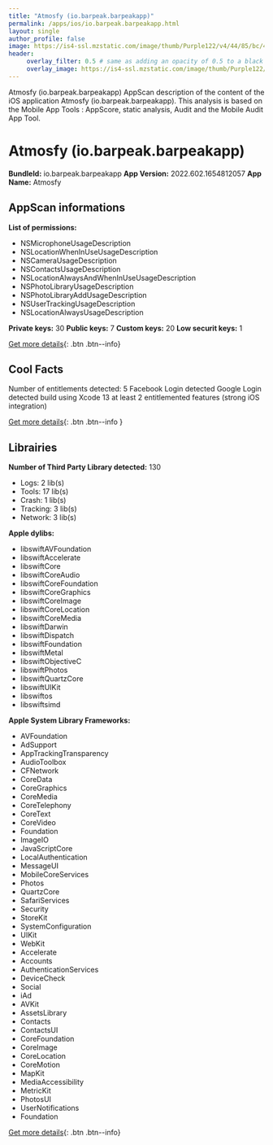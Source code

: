 ```yaml
---
title: "Atmosfy (io.barpeak.barpeakapp)"
permalink: /apps/ios/io.barpeak.barpeakapp.html
layout: single
author_profile: false
image: https://is4-ssl.mzstatic.com/image/thumb/Purple122/v4/44/85/bc/4485bca9-c45c-0ce4-b39d-068b7ceaaf72/AppIcon-0-0-1x_U007emarketing-0-0-0-5-0-0-sRGB-0-0-0-GLES2_U002c0-512MB-85-220-0-0.png/512x512bb.jpg
header: 
     overlay_filter: 0.5 # same as adding an opacity of 0.5 to a black background
     overlay_image: https://is4-ssl.mzstatic.com/image/thumb/Purple122/v4/44/85/bc/4485bca9-c45c-0ce4-b39d-068b7ceaaf72/AppIcon-0-0-1x_U007emarketing-0-0-0-5-0-0-sRGB-0-0-0-GLES2_U002c0-512MB-85-220-0-0.png/512x512bb.jpg
---
```

Atmosfy (io.barpeak.barpeakapp) AppScan description of the content of the iOS application Atmosfy (io.barpeak.barpeakapp). This analysis is based on the Mobile App Tools : AppScore, static analysis, Audit and the Mobile Audit App Tool.

# Atmosfy (io.barpeak.barpeakapp)

**BundleId:** io.barpeak.barpeakapp
**App Version:** 2022.602.1654812057
**App Name:** Atmosfy


## AppScan informations 

**List of permissions:** 
- NSMicrophoneUsageDescription
- NSLocationWhenInUseUsageDescription
- NSCameraUsageDescription
- NSContactsUsageDescription
- NSLocationAlwaysAndWhenInUseUsageDescription
- NSPhotoLibraryUsageDescription
- NSPhotoLibraryAddUsageDescription
- NSUserTrackingUsageDescription
- NSLocationAlwaysUsageDescription
  
  
**Private keys:** 30
**Public keys:** 7
**Custom keys:** 20
**Low securit keys:** 1
  
[Get more details](/pricing.html){: .btn .btn--info}

## Cool Facts

Number of entitlements detected: 5
Facebook Login detected
Google Login detected
build using Xcode 13
at least 2 entitlemented features (strong iOS integration)
  
[Get more details](/pricing.html){: .btn .btn--info }

## Librairies 
**Number of Third Party Library detected:** 130
- Logs: 2 lib(s)
- Tools: 17 lib(s)
- Crash: 1 lib(s)
- Tracking: 3 lib(s)
- Network: 3 lib(s)


**Apple dylibs:**
- libswiftAVFoundation
- libswiftAccelerate
- libswiftCore
- libswiftCoreAudio
- libswiftCoreFoundation
- libswiftCoreGraphics
- libswiftCoreImage
- libswiftCoreLocation
- libswiftCoreMedia
- libswiftDarwin
- libswiftDispatch
- libswiftFoundation
- libswiftMetal
- libswiftObjectiveC
- libswiftPhotos
- libswiftQuartzCore
- libswiftUIKit
- libswiftos
- libswiftsimd


**Apple System Library Frameworks:**
- AVFoundation
- AdSupport
- AppTrackingTransparency
- AudioToolbox
- CFNetwork
- CoreData
- CoreGraphics
- CoreMedia
- CoreTelephony
- CoreText
- CoreVideo
- Foundation
- ImageIO
- JavaScriptCore
- LocalAuthentication
- MessageUI
- MobileCoreServices
- Photos
- QuartzCore
- SafariServices
- Security
- StoreKit
- SystemConfiguration
- UIKit
- WebKit
- Accelerate
- Accounts
- AuthenticationServices
- DeviceCheck
- Social
- iAd
- AVKit
- AssetsLibrary
- Contacts
- ContactsUI
- CoreFoundation
- CoreImage
- CoreLocation
- CoreMotion
- MapKit
- MediaAccessibility
- MetricKit
- PhotosUI
- UserNotifications
- Foundation


  
[Get more details](/pricing.html){: .btn .btn--info}


